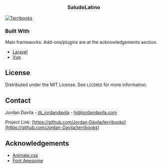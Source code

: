 <!-- PROJECT LOGO -->
<br />
<p align="center">
  <h3 align="center">SaludoLatino</h3>
</p>

[![Terribooks][product-screenshot]](https://terribooks.com)

### Built With

Main frameworks. Add-ons/plugins are at the acknowledgements section.

-   [Laravel](https://laravel.com)
-   [Vue](https://vuejs.org)

<!-- GETTING STARTED -->

## License

Distributed under the MIT License. See `LICENSE` for more information.

<!-- CONTACT -->

## Contact

Jordan Davila - [@\_jordandavila](https://twitter.com/_jordandavila) - hi@jordandavila.com

Project Link: [https://github.com/Jordan-Davila/terribooks](https://github.com/Jordan-Davila/terribooks)

<!-- ACKNOWLEDGEMENTS -->

## Acknowledgements

-   [Animate.css](https://daneden.github.io/animate.css)
-   [Font Awesome](https://fontawesome.com)

<!-- MARKDOWN LINKS & IMAGES -->
<!-- https://www.markdownguide.org/basic-syntax/#reference-style-links -->

[product-screenshot]: https://jordandavila.com/saludolatino.png
